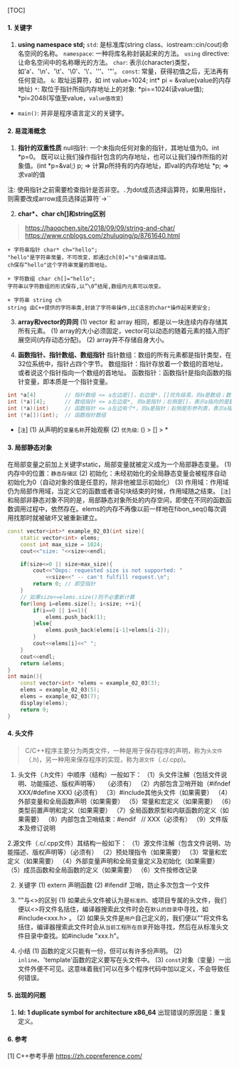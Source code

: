 ﻿[TOC]
#### 1. 关键字
1. **using namespace std;**
`std`: 是标准库(string class、iostream::cin/cout)命名空间的名称。
`namespace`: 一种将库名称封装起来的方法。
`using` directive: 让命名空间中的名称曝光的方法。
`char`: 表示(character)类型，如'a'、'\n'、'\t'、'\0'、'\\'、'\''、'\"'。
`const`: 常量，获得初值之后，无法再有任何变动。
`&`: 取址运算符，如 int value=1024; int* pi = &value(value的内存地址)
`*`: 取位于指针所指内存地址上的对象: \*pi==1024(读value值); \*pi=2048(写值至value，`value值改变`)

+ `main()`: 并非是程序语言定义的关键字。

#### 2. 易混淆概念
1. **指针的双重性质**
null指针: 一个未指向任何对象的指针，其地址值为0。int *p=0。
既可以让我们操作指针包含的内存地址，也可以让我们操作所指的对象值。(int \*p=&val;)
p;   => 计算p所持有的内存地址，即val的内存地址
\*p; => 求val的值

注: 使用指针之前需要检查指针是否非空。`.`为dot成员选择运算符，如果用指针，则需要改成arrow成员选择运算符`->``

2. **char\*、char ch[]和string区别**
> https://haoqchen.site/2018/09/09/string-and-char/
https://www.cnblogs.com/zhuluqing/p/8761640.html

    + 字符串指针 char* ch="hello";
    "hello"是字符串常量，不可改变，即通过ch[0]="s"会编译出错。
    ch保存“hello"这个字符串常量的首地址。

    + 字符数组 char ch[]="hello";
    字符串以字符数组的形式保存,以”\0”结尾,数组内元素可以改变。

    + 字符串 string ch
    string 由C++提供的字符串类,封装了字符串操作,比C语言的char*操作起来更安全;

3. **array和vector的异同**
(1) vector 和 array 相同，都是以一块连续内存存储其所有元素。
(1) array的大小必须固定，vector可以动态的随着元素的插入而扩展空间(内存动态分配)。
(2) array并不存储自身大小。

4. **函数指针、指针数组、数组指针**
指针数组：数组的所有元素都是指针类型，在32位系统中，指针占四个字节。
数组指针：指针存放着一个数组的首地址，或者说这个指针指向一个数组的首地址。
函数指针：函数指针是指向函数的指针变量，即本质是一个指针变量。
```c++
int *a[4]         // 指针数组 <= a左边是[]，右边是*，[]优先级高，则a是数组；数组元素类型是int*，即指向整型的指针。
int (*a)[4];      // 数组指针 <= a左边是*, 则a是指针；右侧是[]，表示a指向的是数组，且数组的类型为整型。
int (*a)(int)     // 函数指针 <= a左边有个*，则a是指针；右侧是形参列表，表示a指向的是函数；再观察左侧，发现函数的返回类型是整型。
int (*a[])(int);  // 函数指针数组
```
+ [`注`]
(1) 从声明的`变量名称`开始观察
(2) `优先级`: () > [] > \*

#### 3. **局部静态对象**
在局部变量之前加上关键字static，局部变量就被定义成为一个局部静态变量。
(1) 内存中的位置：`静态存储区`
(2) 初始化：未经初始化的全局静态变量会被程序自动初始化为0（自动对象的值是任意的，除非他被显示初始化）
(3) 作用域：作用域仍为局部作用域，当定义它的函数或者语句块结束的时候，作用域随之结束。
[`注`] 和局部非静态对象不同的是，局部静态对象所处的内存空间，即使在不同的函数函数调用过程中，依然存在。elems的内存不再像以前一样地在fibon_seq()每次调用找那时就被破坏又被重新建立。
```c++
const vector<int>* example_02_03(int size){
    static vector<int> elems;
    const int max_size = 1024;
    cout<<"size: "<<size<<endl;

    if(size<=0 || size>max_size){
        cout<<"Oops: requested size is not supported: "
            <<size<<" -- can't fulfill request.\n";
        return 0; // 即空指针
    }
    // 如果size<=elems.size()则不必重新计算
    for(long i=elems.size(); i<size; ++i){
        if(i==0 || i==1){
            elems.push_back(1);
        }else{
            elems.push_back(elems[i-1]+elems[i-2]);
        }
        cout<<elems[i]<<" ";
    }
    cout<<endl;
    return &elems;
}
int main(){
    const vector<int> *elems = example_02_03(3);
    elems = example_02_03(5);
    elems = example_02_03(7);
    display(elems);
    return 9;
}
```

#### 4. 头文件
> C/C++程序主要分为两类文件，一种是用于保存程序的声明，称为`头文件`（.h)，另一种用来保存程序的实现，称为`源文件`（.c/.cpp)。

1. 头文件（.h文件）中顺序（结构）一般如下：
（1）头文件注解（包括文件说明、功能描述、版权声明等）   （必须有）
（2）内部包含卫哨开始（#ifndef XXX/#define XXX) (必须有）
（3）#include其他头文件（如果需要）
（4）外部变量和全局函数声明（如果需要）
（5）常量和宏定义（如果需要）
（6）类型前置声明和定义（如果需要）
（7）全局函数原型和内联函数的定义（如果需要）
（8）内部包含卫哨结束：#endif   // XXX（必须有）
（9）文件版本及修订说明

2.源文件（.c/.cpp文件）其结构一般如下：
（1）源文件注解（包含文件说明、功能描述、版权声明等）（必须有）
（2）预处理指令（如果需要）
（3）常量和宏定义（如果需要）
（4）外部变量声明和全局变量定义及初始化（如果需要）
（5）成员函数和全局函数的定义（如果需要）
（6）文件按修改记录

2. 关键字
 (1) extern 声明函数
 (2) #ifendif 卫哨，防止多次包含一个文件

3. ""与<>的区别
 (1) 如果此头文件被认为是`标准的`、或项目专属的头文件，我们便以<>将文件名括住，编译器搜索此文件时会在`默认的目录`中寻找，如#include<xxx.h> 。
 (2) 如果头文件是`用户`自己定义的，我们便以""将文件名括住，编译器搜索此文件时会从`当前工程所在目录`开始寻找，然后在从标准头文件目录中查找。如#include "xxx.h"。

4. 小结
 (1) 函数的定义只能有一份，但可以有许多份声明。
 (2) `inline`、'template'函数的定义要写在头文件中。
 (3) `const`对象（变量）一出文件外便不可见。这意味着我们可以在多个程序代码中加以定义，不会导致任何错误。

#### 5. 出现的问题
1. **ld: 1 duplicate symbol for architecture x86_64**
出现错误的原因是：重复定义。

#### 6. 参考
[1] C++参考手册 https://zh.cppreference.com/